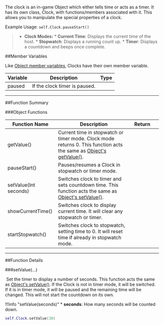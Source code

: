 The clock is an in-game Object which either tells time or acts as a timer. It has its own class, Clock, with functions/members associated with it. This allows you to manipulate the special properties of a clock.

Example Usage: `self.Clock.pauseStart()`

> * **Clock Modes:**
>       * **Current Time**: Displays the current time of the host.
>       * **Stopwatch**: Displays a running count up.
>       * **Timer**: Displays a countdown and beeps once complete.

##Member Variables

Like [Object member variables](object.md#member-variables), Clocks have their own member variable.

Variable | Description | Type
-- | -- | :--
<a class="anchor" id="paused"></a>paused | If the clock timer is paused. | [<span class="tag boo"></span>](types.md)

---

##Function Summary

###Object Functions

Function Name | Description | Return | &nbsp;
-- | -- | -- | --:
<a class="anchor" id="getvalue"></a>getValue() | Current time in stopwatch or timer mode. Clock mode returns 0. This function acts the same as [Object's getValue()](object.md#getvalue). | [<span class="ret int"></span>](types.md)
<a class="anchor" id="pausestart"></a>pauseStart() | Pauses/resumes a Clock in stopwatch or timer mode. | [<span class="ret boo"></span>](types.md)
setValue(Int seconds) | Switches clock to timer and sets countdown time. This function acts the same as [Object's setValue()](object.md#setvalue). | [<span class="ret boo"></span>](types.md) | [<span class="i"></span>](#setvalue)
<a class="anchor" id="showcurrenttime"></a>showCurrentTime() | Switches clock to display current time. It will clear any stopwatch or timer. | [<span class="ret boo"></span>](types.md)
<a class="anchor" id="startstopwatch"></a>startStopwatch() | Switches clock to stopwatch, setting time to 0. It will reset time if already in stopwatch mode. | [<span class="ret boo"></span>](types.md)

---

##Function Details

###setValue(...)

[<span class="ret boo"></span>](types.md)&nbsp;Set the timer to display a number of seconds. This function acts the same as [Object's setValue()](object.md#setvalue). If the Clock is not in timer mode, it will be switched. If it is in timer mode, it will be paused and the remaining time will be changed. This will not start the countdown on its own.


!!!info "setValue(seconds)"
    * [<span class="tag int"></span>](types.md) **seconds**: How many seconds will be counted down.

``` Lua
self.Clock.setValue(30)
```
